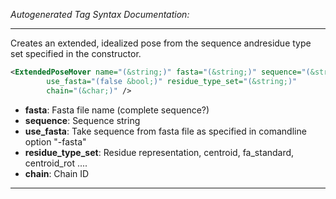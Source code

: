 <!-- THIS IS AN AUTOGENERATED FILE: Don't edit it directly, instead change the schema definition in the code itself. -->

_Autogenerated Tag Syntax Documentation:_

---
Creates an extended, idealized pose from the sequence andresidue type set specified in the constructor.

```xml
<ExtendedPoseMover name="(&string;)" fasta="(&string;)" sequence="(&string;)"
        use_fasta="(false &bool;)" residue_type_set="(&string;)"
        chain="(&char;)" />
```

-   **fasta**: Fasta file name (complete sequence?)
-   **sequence**: Sequence string
-   **use_fasta**: Take sequence from fasta file as specified in comandline option "-fasta"
-   **residue_type_set**: Residue representation, centroid, fa_standard, centroid_rot ....
-   **chain**: Chain ID

---
